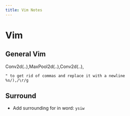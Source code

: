 ```yaml
---
title: Vim Notes
---
```


# Vim

## General Vim

Conv2d(..),MaxPool2d(..),Conv2d(..),

``` vim
" to get rid of commas and replace it with a newline
%s/),/\r/g
```

## Surround

- Add surrounding for in word: `ysiw`

